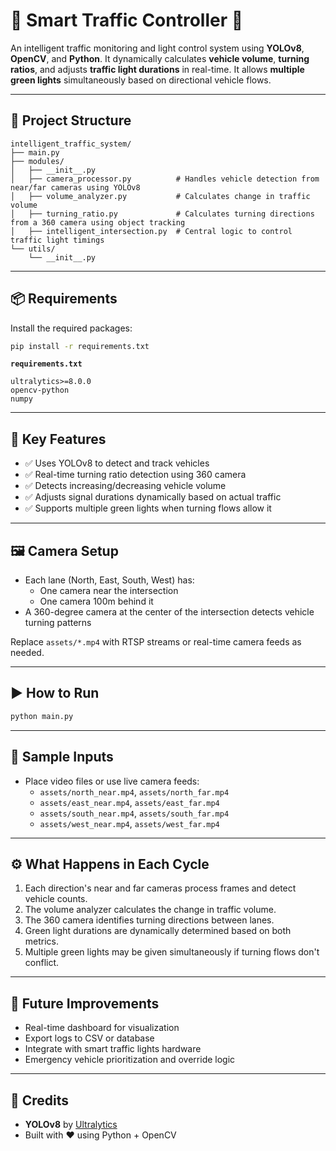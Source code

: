 # 🧠 Smart Traffic Controller 🚦

An intelligent traffic monitoring and light control system using **YOLOv8**, **OpenCV**, and **Python**. It dynamically calculates **vehicle volume**, **turning ratios**, and adjusts **traffic light durations** in real-time. It allows **multiple green lights** simultaneously based on directional vehicle flows.

---

## 📁 Project Structure

```
intelligent_traffic_system/
├── main.py
├── modules/
│   ├── __init__.py
│   ├── camera_processor.py          # Handles vehicle detection from near/far cameras using YOLOv8
│   ├── volume_analyzer.py           # Calculates change in traffic volume
│   ├── turning_ratio.py             # Calculates turning directions from a 360 camera using object tracking
│   ├── intelligent_intersection.py  # Central logic to control traffic light timings
└── utils/
    └── __init__.py
```

---

## 📦 Requirements

Install the required packages:

```bash
pip install -r requirements.txt
```

**`requirements.txt`**

```
ultralytics>=8.0.0
opencv-python
numpy
```

---

## 🧠 Key Features

- ✅ Uses YOLOv8 to detect and track vehicles
- ✅ Real-time turning ratio detection using 360 camera
- ✅ Detects increasing/decreasing vehicle volume
- ✅ Adjusts signal durations dynamically based on actual traffic
- ✅ Supports multiple green lights when turning flows allow it

---

## 🖼️ Camera Setup

- Each lane (North, East, South, West) has:
  - One camera near the intersection
  - One camera 100m behind it
- A 360-degree camera at the center of the intersection detects vehicle turning patterns

Replace `assets/*.mp4` with RTSP streams or real-time camera feeds as needed.

---

## ▶️ How to Run

```bash
python main.py
```

---

## 📸 Sample Inputs

- Place video files or use live camera feeds:
  - `assets/north_near.mp4`, `assets/north_far.mp4`
  - `assets/east_near.mp4`, `assets/east_far.mp4`
  - `assets/south_near.mp4`, `assets/south_far.mp4`
  - `assets/west_near.mp4`, `assets/west_far.mp4`

---

## ⚙️ What Happens in Each Cycle

1. Each direction's near and far cameras process frames and detect vehicle counts.
2. The volume analyzer calculates the change in traffic volume.
3. The 360 camera identifies turning directions between lanes.
4. Green light durations are dynamically determined based on both metrics.
5. Multiple green lights may be given simultaneously if turning flows don't conflict.

---

## 📌 Future Improvements

- Real-time dashboard for visualization
- Export logs to CSV or database
- Integrate with smart traffic lights hardware
- Emergency vehicle prioritization and override logic

---

## 🧠 Credits

- **YOLOv8** by [Ultralytics](https://github.com/ultralytics/ultralytics)
- Built with ❤️ using Python + OpenCV
